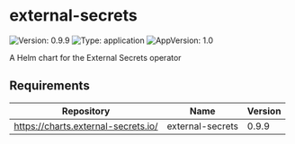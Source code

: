 # external-secrets

![Version: 0.9.9](https://img.shields.io/badge/Version-0.9.9-informational?style=flat-square) ![Type: application](https://img.shields.io/badge/Type-application-informational?style=flat-square) ![AppVersion: 1.0](https://img.shields.io/badge/AppVersion-1.0-informational?style=flat-square)

A Helm chart for the External Secrets operator

## Requirements

| Repository | Name | Version |
|------------|------|---------|
| https://charts.external-secrets.io/ | external-secrets | 0.9.9 |

